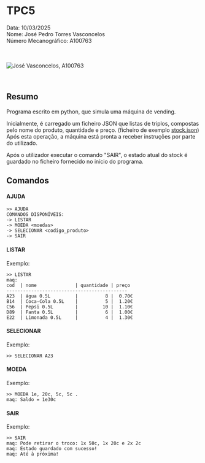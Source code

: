 # TPC5

Data: 10/03/2025 <br>
Nome: José Pedro Torres Vasconcelos <br>
Número Mecanográfico: A100763 <br> <br> <br>

![José Vasconcelos, A100763](/images/me.png)


<br>

## **Resumo**
Programa escrito em python, que simula uma máquina de vending.

Inicialmente, é carregado um ficheiro JSON que listas de triplos,
compostas pelo nome do produto, quantidade e preço. (ficheiro de exemplo [stock.json](stock.json))
Após esta operação, a máquina está pronta a receber instruções por parte do utilizado.

Após o utilizador executar o comando "SAIR", o estado atual do stock é guardado no ficheiro fornecido no início do programa.


## **Comandos**

#### AJUDA
```
>> AJUDA
COMANDOS DISPONÍVEIS:
-> LISTAR
-> MOEDA <moedas>
-> SELECIONAR <codigo_produto>
-> SAIR
```

#### LISTAR
Exemplo:
```
>> LISTAR
maq:
cod  | nome              | quantidade | preço
--------------------------------------------
A23  | água 0.5L         |          8 |  0.70€
B14  | Coca-Cola 0.5L    |          5 |  1.20€
C56  | Pepsi 0.5L        |         10 |  1.10€
D89  | Fanta 0.5L        |          6 |  1.00€
E22  | Limonada 0.5L     |          4 |  1.30€
```


#### SELECIONAR
Exemplo:
```
>> SELECIONAR A23

```


#### MOEDA
Exemplo:
```
>> MOEDA 1e, 20c, 5c, 5c .
maq: Saldo = 1e30c

```

#### SAIR
Exemplo:
```
>> SAIR
maq: Pode retirar o troco: 1x 50c, 1x 20c e 2x 2c
maq: Estado guardado com sucesso!
maq: Até à próxima!
```